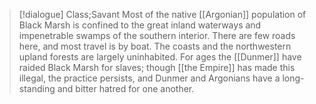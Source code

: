 >[!dialogue] Class;Savant
>Most of the native [[Argonian]] population of Black Marsh is confined to the great inland waterways and impenetrable swamps of the southern interior. There are few roads here, and most travel is by boat. The coasts and the northwestern upland forests are largely uninhabited. For ages the [[Dunmer]] have raided Black Marsh for slaves; though [[the Empire]] has made this illegal, the practice persists, and Dunmer and Argonians have a long-standing and bitter hatred for one another.